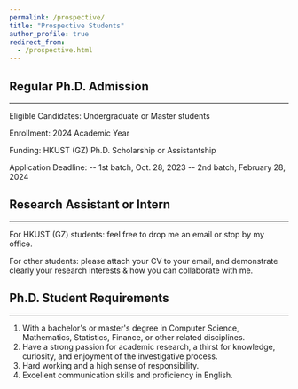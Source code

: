 ```yaml
---
permalink: /prospective/
title: "Prospective Students"
author_profile: true
redirect_from: 
  - /prospective.html
---
```





## Regular Ph.D. Admission
----------

Eligible Candidates: Undergraduate or Master students

Enrollment: 2024 Academic Year

Funding: HKUST (GZ) Ph.D. Scholarship or Assistantship

Application Deadline:
-- 1st batch, Oct. 28, 2023
-- 2nd batch, February 28, 2024






## Research Assistant or Intern
----------

For HKUST (GZ) students: feel free to drop me an email or stop by my office.

For other students: please attach your CV to your email, and demonstrate clearly your research interests & how you can collaborate with me.







## Ph.D. Student Requirements
----------

1. With a bachelor's or master's degree in Computer Science, Mathematics, Statistics, Finance, or other related disciplines.
2. Have a strong passion for academic research, a thirst for knowledge, curiosity, and enjoyment of the investigative process.
3. Hard working and a high sense of responsibility.
4. Excellent communication skills and proficiency in English.
